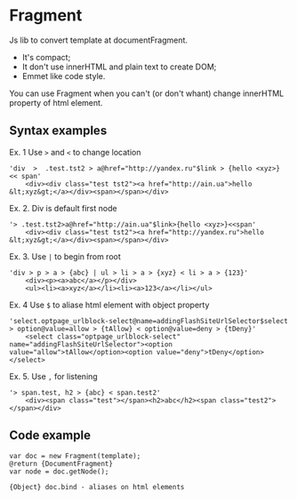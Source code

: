 Fragment
=======
  
Js lib to convert template at documentFragment.
    
* It's compact;
* It don't use innerHTML and plain text to create DOM;
* Emmet like code style.
  
You can use Fragment when you can't (or don't whant) change innerHTML property of html element.
  
Syntax examples
--------------------
Ex. 1 Use `>`  and `<` to change location
```
'div  >  .test.tst2 > a@href="http://yandex.ru"$link > {hello <xyz>} << span'
	<div><div class="test tst2"><a href="http://ain.ua">hello &lt;xyz&gt;</a></div><span></span></div>
```
Ex. 2. Div is default first node
```
'> .test.tst2>a@href="http://ain.ua"$link>{hello <xyz>}<<span' 
	<div><div class="test tst2"><a href="http://yandex.ru">hello &lt;xyz&gt;</a></div><span></span></div>
```
Ex. 3. Use `|` to begin from root		
```
'div > p > a > {abc} | ul > li > a > {xyz} < li > a > {123}'
	<div><p><a>abc</a></p></div>
	<ul><li><a>xyz</a></li><li><a>123</a></li></ul>
```
Ex. 4 Use `$` to aliase html element with object property
```
'select.optpage_urlblock-select@name=addingFlashSiteUrlSelector$select > option@value=allow > {tAllow} < option@value=deny > {tDeny}'
	<select class="optpage_urlblock-select" name="addingFlashSiteUrlSelector"><option value="allow">tAllow</option><option value="deny">tDeny</option></select>
```
Ex. 5. Use `,` for listening
``` 		
'> span.test, h2 > {abc} < span.test2'
	<div><span class="test"></span><h2>abc</h2><span class="test2"></span></div>
```
  
Code example
------------------ 
```
var doc = new Fragment(template);
@return {DocumentFragment}
var node = doc.getNode();

{Object} doc.bind - aliases on html elements
```